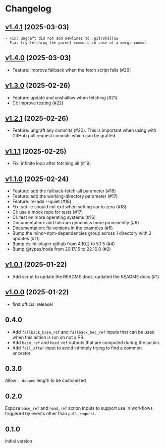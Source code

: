 # Changelog

## [v1.4.1] (2025-03-03)

    - Fix: ungraft did not add newlines to .git/shallow
    - Fix: try fetching the parent commits in case of a merge commit

[v1.4.1]: https://github.com/fulcrumgenomics/fetch-through-merge-base/releases/tag/v1.4.1

## [v1.4.0] (2025-03-03)

- Feature: improve fallback when the fetch script fails (#26)

[v1.4.0]: https://github.com/fulcrumgenomics/fetch-through-merge-base/releases/tag/v1.4.0

## [v1.3.0] (2025-02-26)

- Feature: update and unshallow when fetching (#21)
- CI: improve testing (#22)

[v1.3.0]: https://github.com/fulcrumgenomics/fetch-through-merge-base/releases/tag/v1.3.0

## [v1.2.1] (2025-02-26)

- Feature: ungraft any commits (#20). This is important when using with GitHub pull request commits which can be grafted.

[v1.2.1]: https://github.com/fulcrumgenomics/fetch-through-merge-base/releases/tag/v1.2.1

## [v1.1.1] (2025-02-25)

- Fix: infinite loop after fetching all (#19)

[v1.1.1]: https://github.com/fulcrumgenomics/fetch-through-merge-base/releases/tag/v1.1.1

## [v1.1.0] (2025-02-24)

- Feature: add the fallback-fetch-all parameter (#18)
- Feature: add the working-directory parameter (#17)
- Feature: re-add --quiet (#18)
- Fix: set -e should not exit when setting var to zero (#18)
- CI: use a mock repo for tests (#17)
- CI: test on more operating systems (#16)
- Documentation: add fulcrum genomics more prominently (#6)
- Documentation: fix versions in the examples (#5)
- Bump the minor-npm-dependencies group across 1 directory with 3 updates (#11)
- Bump eslint-plugin-github from 4.10.2 to 5.1.5 (#4)
- Bump @types/node from 20.17.15 to 22.10.8 (#2)

[v1.1.0]: https://github.com/fulcrumgenomics/fetch-through-merge-base/releases/tag/v1.1.0

## [v1.0.1] (2025-01-22)

- Add script to update the README docs; updated the README docs (#1)

[v1.0.1]: https://github.com/fulcrumgenomics/fetch-through-merge-base/releases/tag/v1.0.1

## [v1.0.0] (2025-01-22)

- first official release!

[v1.0.0]: https://github.com/fulcrumgenomics/fetch-through-merge-base/releases/tag/v1.0.0

## 0.4.0

* Add `fallback_base_ref` and `fallback_hed_ref` inputs that can be used when this action is run on not a PR.
* Add `base_ref` and `head_ref` outputs that are computed during the action.
* Add `fail_after` input to avoid infinitely trying to find a common ancestor.

## 0.3.0

Allow `--deepen` length to be customized

## 0.2.0

Expose `base_ref` and `head_ref` action inputs to support use in workflows
triggered by events other than `pull_request`.

## 0.1.0

Initial version
